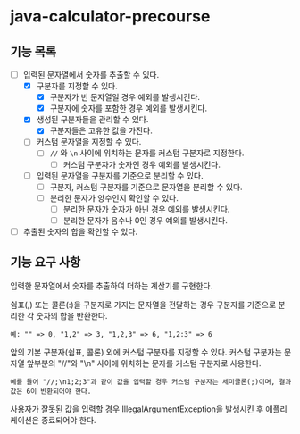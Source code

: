 # java-calculator-precourse

## 기능 목록
- [ ] 입력된 문자열에서 숫자를 추출할 수 있다.
  - [X] 구분자를 지정할 수 있다.
    - [X] 구분자가 빈 문자열일 경우 예외를 발생시킨다.
    - [X] 구분자에 숫자를 포함한 경우 예외를 발생시킨다.
  - [X] 생성된 구분자들을 관리할 수 있다.
    - [X] 구분자들은 고유한 값을 가진다.
  - [ ] 커스텀 문자열을 지정할 수 있다.
    - [ ] `//` 와 `\n` 사이에 위치하는 문자를 커스텀 구분자로 지정한다.
      - [ ] 커스텀 구분자가 숫자인 경우 예외를 발생시킨다.
  - [ ] 입력된 문자열을 구분자를 기준으로 분리할 수 있다.
    - [ ] 구분자, 커스텀 구분자를 기준으로 문자열을 분리할 수 있다.
    - [ ] 분리한 문자가 양수인지 확인할 수 있다.
      - [ ] 분리한 문자가 숫자가 아닌 경우 예외를 발생시킨다.
      - [ ] 분리한 문자가 음수나 0인 경우 예외를 발생시킨다.
- [ ] 추출된 숫자의 합을 확인할 수 있다.
 
## 기능 요구 사항
입력한 문자열에서 숫자를 추출하여 더하는 계산기를 구현한다.

쉼표(,) 또는 콜론(:)을 구분자로 가지는 문자열을 전달하는 경우 구분자를 기준으로 분리한 각 숫자의 합을 반환한다.
```
예: "" => 0, "1,2" => 3, "1,2,3" => 6, "1,2:3" => 6
```

앞의 기본 구분자(쉼표, 콜론) 외에 커스텀 구분자를 지정할 수 있다. 커스텀 구분자는 문자열 앞부분의 "//"와 "\n" 사이에 위치하는 문자를 커스텀 구분자로 사용한다.
```
예를 들어 "//;\n1;2;3"과 같이 값을 입력할 경우 커스텀 구분자는 세미콜론(;)이며, 결과 값은 6이 반환되어야 한다.
```

사용자가 잘못된 값을 입력할 경우 IllegalArgumentException을 발생시킨 후 애플리케이션은 종료되어야 한다.